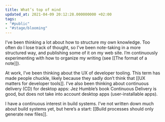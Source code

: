 ```yaml
---
title: What’s top of mind
updated_at: 2021-04-09 20:12:28.000000000 +02:00
tags:
- "#public"
- "#stage/blooming"
---
```



I’ve been thinking a lot about how to structure my own knowledge. Too often do I lose track of thought, so I’ve been note-taking in a more structured way, and publishing some of it on my web site. I’m continuously experimenting with how to organize my writing (see [[The format of a note]]).

At work, I’ve been thinking about the UX of developer tooling. This term has made people chuckle, likely because they sadly don’t think that [[UX matters for developer tools]]. I’ve also been thinking about continuous delivery (CD) for desktop apps: Jez Humble’s book Continuous Delivery is good, but does not take into account desktop apps (user-installable apps).

I have a continuous interest in build systems. I’ve not written down much about build systems yet, but here’s a start: [[Build processes should only generate new files]].